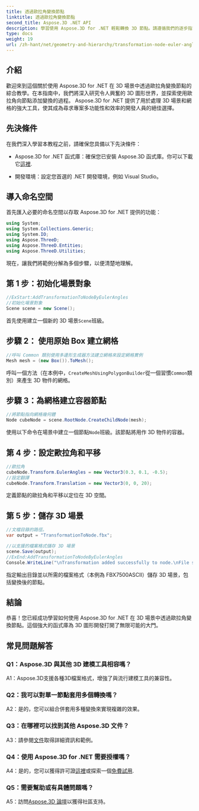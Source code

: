 ```yaml
---
title: 透過歐拉角變換節點
linktitle: 透過歐拉角變換節點
second_title: Aspose.3D .NET API
description: 學習使用 Aspose.3D for .NET 輕鬆轉換 3D 節點。請遵循我們的逐步指南，讓您的專案取得令人驚嘆的結果。
type: docs
weight: 19
url: /zh-hant/net/geometry-and-hierarchy/transformation-node-euler-angles/
---
```

## 介紹

歡迎來到這個關於使用 Aspose.3D for .NET 在 3D 場景中透過歐拉角變換節點的綜合教學。在本指南中，我們將深入研究令人興奮的 3D 圖形世界，並探索使用歐拉角向節點添加變換的過程。 Aspose.3D for .NET 提供了用於處理 3D 場景和網格的強大工具，使其成為尋求專案多功能性和效率的開發人員的絕佳選擇。

## 先決條件

在我們深入學習本教程之前，請確保您具備以下先決條件：

-  Aspose.3D for .NET 函式庫：確保您已安裝 Aspose.3D 函式庫。你可以下載它[這裡](https://releases.aspose.com/3d/net/).

- 開發環境：設定您首選的 .NET 開發環境，例如 Visual Studio。

## 導入命名空間

首先匯入必要的命名空間以存取 Aspose.3D for .NET 提供的功能：

```csharp
using System;
using System.Collections.Generic;
using System.IO;
using Aspose.ThreeD;
using Aspose.ThreeD.Entities;
using Aspose.ThreeD.Utilities;
```

現在，讓我們將範例分解為多個步驟，以便清楚地理解。

## 第 1 步：初始化場景對象

```csharp
//ExStart:AddTransformationToNodeByEulerAngles
//初始化場景對象
Scene scene = new Scene();
```

首先使用建立一個新的 3D 場景`Scene`班級。


## 步驟 2： 使用原始 Box 建立網格

```csharp
//呼叫 Common 類別使用多邊形生成器方法建立網格來設定網格實例
Mesh mesh = (new Box()).ToMesh();
```

呼叫一個方法（在本例中，`CreateMeshUsingPolygonBuilder`從一個習慣`Common`類別）來產生 3D 物件的網格。

## 步驟 3：為網格建立容器節點

```csharp
//將節點指向網格幾何體
Node cubeNode = scene.RootNode.CreateChildNode(mesh);
```

使用以下命令在場景中建立一個節點`Node`班級。該節點將用作 3D 物件的容器。

## 第 4 步：設定歐拉角和平移

```csharp
//歐拉角
cubeNode.Transform.EulerAngles = new Vector3(0.3, 0.1, -0.5);            
//設定翻譯
cubeNode.Transform.Translation = new Vector3(0, 0, 20);
```

定義節點的歐拉角和平移以定位在 3D 空間。

## 第 5 步：儲存 3D 場景

```csharp
//文檔目錄的路徑。
var output = "TransformationToNode.fbx";

//以支援的檔案格式儲存 3D 場景
scene.Save(output);
//ExEnd:AddTransformationToNodeByEulerAngles
Console.WriteLine("\nTransformation added successfully to node.\nFile saved at " + output);
```

指定輸出目錄並以所需的檔案格式（本例為 FBX7500ASCII）儲存 3D 場景，包括變換後的節點。

## 結論

恭喜！您已經成功學習如何使用 Aspose.3D for .NET 在 3D 場景中透過歐拉角變換節點。這個強大的函式庫為 3D 圖形開發打開了無限可能的大門。

## 常見問題解答

### Q1：Aspose.3D 與其他 3D 建模工具相容嗎？

A1：Aspose.3D支援各種3D檔案格式，增強了與流行建模工具的兼容性。

### Q2：我可以對單一節點套用多個轉換嗎？

A2：是的，您可以組合併套用多種變換來實現複雜的效果。

### Q3：在哪裡可以找到其他 Aspose.3D 文件？

 A3：請參閱[文件](https://reference.aspose.com/3d/net/)取得詳細資訊和範例。

### Q4：使用 Aspose.3D for .NET 需要授權嗎？

 A4：是的，您可以獲得許可證[這裡](https://purchase.aspose.com/buy)或探索一個[免費試用](https://releases.aspose.com/).

### Q5：需要幫助或有具體問題嗎？

 A5：訪問[Aspose.3D 論壇](https://forum.aspose.com/c/3d/18)以獲得社區支持。